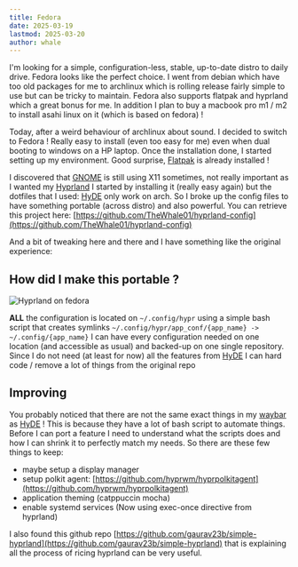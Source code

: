```yaml
---
title: Fedora
date: 2025-03-19
lastmod: 2025-03-20
author: whale
---
```

I'm looking for a simple, configuration-less, stable, up-to-date distro to daily drive. Fedora looks like the perfect choice. I went from debian which have too old packages for me to archlinux which is rolling release fairly simple to use but can be tricky to maintain. Fedora also supports flatpak and hyprland which a great bonus for me. In addition I plan to buy a macbook pro m1 / m2 to install asahi linux on it (which is based on fedora) !

Today, after a weird behaviour of archlinux about sound. I decided to switch to Fedora ! Really easy to install (even too easy for me) even when dual booting to windows on a HP laptop. Once the installation done, I started setting up my environment. Good surprise, [Flatpak](https://flatpak.org/) is already installed !

I discovered that [GNOME](https://www.gnome.org/) is still using X11 sometimes, not really important as I wanted my [Hyprland](https://hyprland.org/) I started by installing it (really easy again) but the dotfiles that I used: [HyDE](https://github.com/Hyde-project/hyde) only work on arch. So I broke up the config files to have something portable (across distro) and also powerful. You can retrieve this project here: [https://github.com/TheWhale01/hyprland-config](https://github.com/TheWhale01/hyprland-config)

And a bit of tweaking here and there and I have something like the original experience:

## How did I make this portable ?

![Hyprland on fedora](hyprland_desktop.png)

**ALL** the configuration is located on `~/.config/hypr` using a simple bash script that creates symlinks `~/.config/hypr/app_conf/{app_name} -> ~/.config/{app_name}` I can have every configuration needed on one location (and accessible as usual) and backed-up on one single repository. Since I do not need (at least for now) all the features from [HyDE](https://github.com/Hyde-project/hyde) I can hard code / remove a lot of things from the original repo
## Improving

You probably noticed that there are not the same exact things in my [waybar](https://github.com/Alexays/Waybar) as [HyDE](https://github.com/Hyde-project/hyde) ! This is because they have a lot of bash script to automate things. Before I can port a feature I need to understand what the scripts does and how I can shrink it to perfectly match my needs. So there are these few things to keep:

- maybe setup a display manager
- setup polkit agent: [https://github.com/hyprwm/hyprpolkitagent](https://github.com/hyprwm/hyprpolkitagent)
- application theming (catppuccin mocha)
- enable systemd services (Now using exec-once directive from hyprland)

I also found this github repo [https://github.com/gaurav23b/simple-hyprland](https://github.com/gaurav23b/simple-hyprland) that is explaining all the process of ricing hyprland can be very useful.